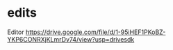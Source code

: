# edits
Editor 
https://drive.google.com/file/d/1-95iHEF1PKoBZ-YKP6CONRXjKLmrDv74/view?usp=drivesdk
